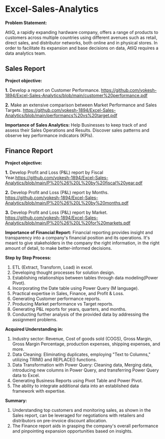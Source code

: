 # Excel-Sales-Analytics

**Problem Statement:**

AtliQ, a rapidly expanding hardware company, offers a range of products to customers across multiple countries using different avenues such as retail, direct sales, and distributor networks, both online and in physical stores. In order to facilitate its expansion and base decisions on data, AtliQ requires a data analytics team.

## Sales Report

**Project objective:** 

   **1.** Develop a report on Customer Performance. https://github.com/yokesh-1894/Excel-Sales-Analytics/blob/main/customer%20performance.pdf 
  
   **2.** Make an extensive comparison between Market Performance and Sales Targets.  https://github.com/yokesh-1894/Excel-Sales-Analytics/blob/main/performancs%20vs%20target.pdf

   **Importance of Sales Analytics:**
                                   Help Businesses to keep track of and assess their Sales Operations and Results. Discover sales 
     patterns and observe key performance indicators (KPIs).

## Finance Report 

**Project objective:** 

  **1.** Develop Profit and Loss (P&L) report by Fiscal Year.https://github.com/yokesh-1894/Excel-Sales-Analytics/blob/main/P%20%26%20L%20by%20fiscal%20year.pdf
  
  **2.** Develop Profit and Loss (P&L) report by Months. https://github.com/yokesh-1894/Excel-Sales-Analytics/blob/main/P%20%26%20L%20by%20months.pdf

  **3.** Develop Profit and Loss (P&L) report by Market. https://github.com/yokesh-1894/Excel-Sales-Analytics/blob/main/P%20%26%20L%20for%20markets.pdf

  
**Importance of Financial Report:**
                                  Financial reporting provides insight and transparency into a company's financial position and its operations. It's meant to give stakeholders in the company the right information, in the right amount of detail, to make better-informed decisions.

**Step by Step Process:**
1. ETL (Extract, Transform, Load) in excel.
2. Developing thought processes for solution design.
3. Establishing relationships between tables through data modeling(Power Pivot).
4. Incorporating the Date table using Power Query (M language).
5. Practical expertise in Sales, Finance, and Profit & Loss.
6. Generating Customer performance reports.
7. Producing Market performance vs Target reports.
8. Generating P&L reports for years, quarters, and months.
9. Conducting further analysis of the provided data by addressing the assignment problems.

**Acquired Understanding in:**

1. Industry sector: Revenue, Cost of goods sold (COGS), Gross Margin, Gross Margin Percentage, production expenses, shipping expenses, and more.
2. Data Cleaning: Eliminating duplicates, employing "Text to Columns," utilizing TRIM() and REPLACE() functions.
3. Data Transformation with Power Query: Cleaning data, Merging data, introducing new columns in Power Query, and transferring Power Query data to Excel.
4. Generating Business Reports using Pivot Table and Power Pivot.
5. The ability to integrate additional data into an established data framework with expertise.

**Summary:**

1. Understanding top customers and monitoring sales, as shown in the Sales report, can be leveraged for negotiations with retailers and distributors on pre-invoice discount allocation.
2. The Finance report aids in grasping the company's overall performance and pinpointing expansion opportunities based on insights.
